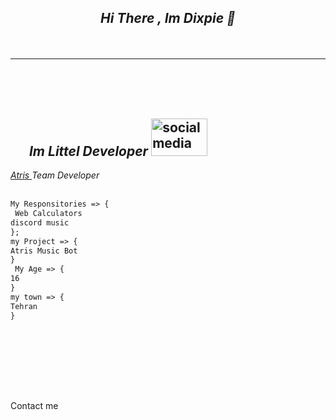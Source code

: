 <div align="center">
<h2><a class="anchor" aria-hidden="true"></svg></a><em> Hi There , Im Dixpie 👋 </em> </p> </div>
 <br>
 <hr>
 <br>
 <br>
 <br>
<div>
 
<h2><a id="user-content-contact-me-" class="anchor" aria-hidden="true" href="#contact-me-"><svg class="octicon octicon-link" viewBox="0 0 16 16" width="25" height="25" aria-hidden="true"><path fill-rule="evenodd"></path></svg></a><em> Im Littel Developer </em> <a target="_blank" rel="noopener noreferrer"><img width="90" height="60" src="https://media.giphy.com/media/73nTuS0mdBAT5YKXhv/giphy.gif" alt="socialmedia" data-canonical-src="https://media.giphy.com/media/73nTuS0mdBAT5YKXhv/giphy.gif" style="max-width:100%;"></a></h2>
<em> <a href= "" target= "_blank"> Atris </a> Team Developer </em>
<br>
<br>

```html
My Responsitories => {
 Web Calculators
discord music
};
my Project => {
Atris Music Bot
}
 My Age => {
16
}
my town => {
Tehran
}
 
```
      

<br>
<br>
<br>
<br>
<br>

Contact me
